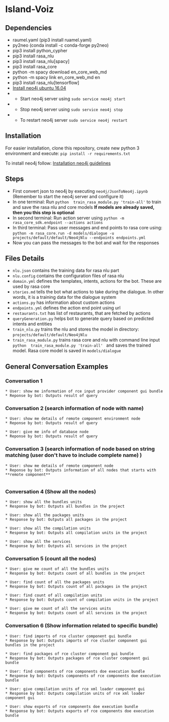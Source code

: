 # Island-Voiz

## Dependencies 

* raumel.yaml (pip3 install ruamel.yaml)
* py2neo (conda install -c conda-forge py2neo)
* pip3 install python_cypher
* pip3 install rasa_nlu
* pip3 install rasa_nlu[spacy]
* pip3 install rasa_core
* python -m spacy download en_core_web_md
* python -m spacy link en_core_web_md en
* pip3 install rasa_nlu[tensorflow]
* [Install neo4j ubuntu 16.04](https://datawookie.netlify.com/blog/2016/09/installing-neo4j-on-ubuntu-16.04/)
* * Start neo4j server using ```sudo service neo4j start```
* * Stop neo4j server using ```sudo service neo4j stop```
* * To restart neo4j server ```sudo service neo4j restart```

## Installation

For easier installation, clone this repository, create new python 3 environment and execute: ```pip install -r requirements.txt```

To install neo4j follow: [Installation neo4j guidelines](https://datawookie.netlify.com/blog/2016/09/installing-neo4j-on-ubuntu-16.04/)
## Steps

* First convert json to neo4j by executing ```neo4j/JsonToNeo4j.ipynb``` (Remember to start the neo4j server and configure it)
* In one terminal: Run ``` python  train_rasa_module.py 'train-all' ``` to train and save the rasa nlu and core models
   **If models are already saved, then you this step is optional**
* In second terminal: Run action server using ``` python -m rasa_core_sdk.endpoint --actions actions ```
* In third terminal: Pass user messages and end points to rasa core using:
    ``` python -m rasa_core.run -d models/dialogue -u projects/default/default/Neo4jNlu --endpoints endpoints.yml ```
* Now you can pass the messages to the bot and wait for the responses 

## Files Details

* ```nlu.json``` contains the training data for rasa nlu part
* ```nlu.config``` contains the configuration files of rasa nlu
* ```domain.yml``` defines the templates, intents, actions for the bot. These are used by rasa core
* ```stories.md``` tells the bot what actions to take during the dialogue. In other words, it is a training data for the dialogue system 
* ```actions.py``` has information about custom actions
* ```endpoints.yml``` defines the action end point using url 
* ```restaurants.txt``` has list of restaurants, that are fetched by actions
* ```queryGeneration.py``` helps bot to generate query based on predicted intents and entities
* ```train_nlu.py``` trains the nlu and stores the model in directory: ```projects/default/default/Neo4jNlu```
* ```train_rasa_module.py``` trains rasa core and nlu with command line input ```python  train_rasa_module.py 'train-all' ```
     and saves the trained model. Rasa core model is saved in ```models/dialogue```

## General Conversation Examples

### Conversation 1

```
* User: show me information of rce input provider component gui bundle
* Reponse by bot: Outputs result of query 

```

### Conversation 2 (search information of node with name)

```
* User: show me details of remote component environment node
* Reponse by bot: Outputs result of query 

* User: give me info of database node
* Reponse by bot: Outputs result of query 

```

### Conversation 3 (search information of node based on string matching (user don't have to include complete name) )

```
* User: show me details of remote component node
* Reponse by bot: Outputs information of all nodes that starts with **remote component**


```

### Conversation 4 (Show all the nodes) 

```
* User: show all the bundles units
* Response by bot: Outputs all bundles in the project

* User: show all the packages units
* Response by bot: Outputs all packages in the project

* User: show all the compilation units
* Response by bot: Outputs all compilation units in the project

* User: show all the services
* Response by bot: Outputs all services in the project

```


### Conversation 5 (count all the nodes) 

```
* User: give me count of all the bundles units
* Response by bot: Outputs count of all bundles in the project

* User: find count of all the packages units
* Response by bot: Outputs count of all packages in the project

* User: find count of all compilation units
* Response by bot: Outputs count of compilation units in the project

* User: give me count of all the services units
* Response by bot: Outputs count of all services in the project

```

### Conversation 6 (Show information related to specific bundle) 

```
* User: find imports of rce cluster component gui bundle
* Response by bot: Outputs imports of rce cluster component gui  bundles in the project

* User: find packages of rce cluster component gui bundle
* Response by bot: Outputs packages of rce cluster component gui bundle

* User: find components of rce components doe execution bundle
* Response by bot: Outputs components of rce components doe execution bundle

* User: give compilation units of rce xml loader component gui
* Response by bot: Outputs compilation units of rce xml loader component gui

* User: show exports of rce components doe execution bundle
* Response by bot: Outputs exports of rce components doe execution bundle

```
